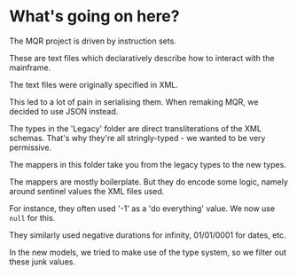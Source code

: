 # What's going on here?

The MQR project is driven by instruction sets.

These are text files which declaratively describe how to interact with the mainframe.

The text files were originally specified in XML.

This led to a lot of pain in serialising them. When remaking MQR, we decided to use JSON instead.

The types in the 'Legacy' folder are direct transliterations of the XML schemas. That's why they're all stringly-typed - we wanted to be very permissive.

The mappers in this folder take you from the legacy types to the new types.

The mappers are mostly boilerplate. But they do encode some logic, namely around sentinel values the XML files used.

For instance, they often used '-1' as a 'do everything' value. We now use `null` for this.

They similarly used negative durations for infinity, 01/01/0001 for dates, etc.

In the new models, we tried to make use of the type system, so we filter out these junk values.